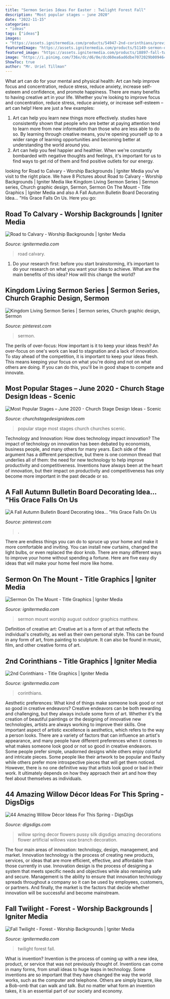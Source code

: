 ```yaml
---
title: "Sermon Series Ideas For Easter : Twilight Forest Fall"
description: "Most popular stages – june 2020"
date: "2022-11-15"
categories:
- "ideas"
tags: ["ideas"]
images:
- "https://assets.ignitermedia.com/products/54947-2nd-corinthians/preview/image"
featuredImage: "https://assets.ignitermedia.com/products/51149-sermon-on-the-mount/preview/image"
featured_image: "https://assets.ignitermedia.com/products/18897-fall-twilight-forest/preview/image"
image: "https://i.pinimg.com/736x/dc/d6/0e/dcd60ea6ad6dbe7072029b0094640d4f.jpg"
ShowToc: true
author: "Mr. Uriel Tillman"
---
```



What art can do for your mental and physical health: Art can help improve focus and concentration, reduce stress, reduce anxiety, increase self-esteem and confidence, and promote happiness.
There are many benefits to having creative art in your life. Whether you're looking to improve focus and concentration, reduce stress, reduce anxiety, or increase self-esteem – art can help! Here are just a few examples: 
1. Art can help you learn new things more effectively. studies have consistently shown that people who are better at paying attention tend to learn more from new information than those who are less able to do so. By learning through creative means, you're opening yourself up to a wider range of learning opportunities and becoming better at understanding the world around you. 
2. Art can help you feel happier and healthier. When we're constantly bombarded with negative thoughts and feelings, it's important for us to find ways to get rid of them and find positive outlets for our energy.

	

		
looking for Road to Calvary - Worship Backgrounds | Igniter Media you've visit to the right place. We have 8 Pictures about Road to Calvary - Worship Backgrounds | Igniter Media like Kingdom Living Sermon Series | Sermon series, Church graphic design, Sermon, Sermon On The Mount - Title Graphics | Igniter Media and also A Fall Autumn Bulletin Board Decorating Idea... &quot;His Grace Falls On Us. Here you go:
		
    
## Road To Calvary - Worship Backgrounds | Igniter Media

<img loading=lazy src="https://assets.ignitermedia.com/products/19428-road-to-calvary/preview/image" onerror="this.onerror=null;this.src='https://tse3.mm.bing.net/th?id=OIP.J_17E2wdc37ncj93l2pn2gHaEK&amp;pid=15.1';" alt="Road to Calvary - Worship Backgrounds | Igniter Media">

_Source: ignitermedia.com_

>road calvary. 

	

1. Do your research first: before you start brainstorming, it’s important to do your research on what you want your idea to achieve. What are the main benefits of this idea? How will this change the world?

    
## Kingdom Living Sermon Series | Sermon Series, Church Graphic Design, Sermon

<img loading=lazy src="https://i.pinimg.com/736x/dc/d6/0e/dcd60ea6ad6dbe7072029b0094640d4f.jpg" onerror="this.onerror=null;this.src='https://tse1.mm.bing.net/th?id=OIP.P5e7Mks5s8C2NL_bmvLB5wHaEK&amp;pid=15.1';" alt="Kingdom Living Sermon Series | Sermon series, Church graphic design, Sermon">

_Source: pinterest.com_

>sermon. 

	

The perils of over-focus: How important is it to keep your ideas fresh?
An over-focus on one's work can lead to stagnation and a lack of innovation. To stay ahead of the competition, it is important to keep your ideas fresh. This means keeping your focus on what you're doing and not on what others are doing. If you can do this, you'll be in good shape to compete and innovate.

    
## Most Popular Stages – June 2020 - Church Stage Design Ideas - Scenic

<img loading=lazy src="https://churchstagedesignideas.com/wp-content/uploads/2020/07/most-popular-stage-design-ideas.jpg" onerror="this.onerror=null;this.src='https://tse4.mm.bing.net/th?id=OIP.2O5SDMOwHc_If7a5CFdpoQHaDt&amp;pid=15.1';" alt="Most Popular Stages – June 2020 - Church Stage Design Ideas - Scenic">

_Source: churchstagedesignideas.com_

>popular stage most stages church churches scenic. 

	

Technology and Innovation: How does technology impact innovation?
The impact of technology on innovation has been debated by economists, business people, and many others for many years. Each side of the argument has a different perspective, but there is one common thread that underlies all of them: the need for new technology to help improve productivity and competitiveness. Inventions have always been at the heart of innovation, but their impact on productivity and competitiveness has only become more important in the past decade or so.

    
## A Fall Autumn Bulletin Board Decorating Idea... &quot;His Grace Falls On Us

<img loading=lazy src="https://i.pinimg.com/736x/b6/36/f3/b636f3af7105a36b2e0beed034e190c3.jpg" onerror="this.onerror=null;this.src='https://tse3.mm.bing.net/th?id=OIP.V0gD9Ek1GOv5Kr-c1BEwHAHaJ4&amp;pid=15.1';" alt="A Fall Autumn Bulletin Board Decorating Idea... &quot;His Grace Falls On Us">

_Source: pinterest.com_

>. 

	

There are endless things you can do to spruce up your home and make it more comfortable and inviting. You can install new curtains, changed the light bulbs, or even replaced the door knob. There are many different ways to improve your home without spending a fortune. Here are five easy diy ideas that will make your home feel more like home.

    
## Sermon On The Mount - Title Graphics | Igniter Media

<img loading=lazy src="https://assets.ignitermedia.com/products/51149-sermon-on-the-mount/preview/image" onerror="this.onerror=null;this.src='https://tse1.mm.bing.net/th?id=OIP.YF14Ks2y2SFN6KviumaHrwHaEK&amp;pid=15.1';" alt="Sermon On The Mount - Title Graphics | Igniter Media">

_Source: ignitermedia.com_

>sermon mount worship august outdoor graphics matthew. 

	

Definition of creative art:
Creative art is a form of art that reflects the individual's creativity, as well as their own personal style. This can be found in any form of art, from painting to sculpture. It can also be found in music, film, and other creative forms of art.

    
## 2nd Corinthians - Title Graphics | Igniter Media

<img loading=lazy src="https://assets.ignitermedia.com/products/54947-2nd-corinthians/preview/image" onerror="this.onerror=null;this.src='https://tse3.mm.bing.net/th?id=OIP.kfhLTKcB-Xv-kGkL6Ce5_wHaEK&amp;pid=15.1';" alt="2nd Corinthians - Title Graphics | Igniter Media">

_Source: ignitermedia.com_

>corinthians. 

	

Aesthetic preferences: What kind of things make someone look good or not so good in creative endeavors?
Creative endeavors can be both rewarding and challenging, but they always include some form of art. Whether it's the creation of beautiful paintings or the designing of innovative new technologies, artists are always working to improve their skills. One important aspect of artistic excellence is aesthetics, which refers to the way a person looks. There are a variety of factors that can influence an artist's appearance, and many people have different preferences when it comes to what makes someone look good or not so good in creative endeavors. Some people prefer simple, unadorned designs while others enjoy colorful and intricate pieces. Some people like their artwork to be popular and flashy while others prefer more introspective pieces that will get them noticed. However, there is no one definitive way that artists look good or bad in their work. It ultimately depends on how they approach their art and how they feel about themselves as individuals.

    
## 44 Amazing Willow Décor Ideas For This Spring - DigsDigs

<img loading=lazy src="http://www.digsdigs.com/photos/willow-decor-ideas-for-this-spring-32.jpg" onerror="this.onerror=null;this.src='https://tse3.mm.bing.net/th?id=OIP.ZrVdsR9TRD8XPyLQ3XdUswHaLI&amp;pid=15.1';" alt="44 Amazing Willow Décor Ideas For This Spring - DigsDigs">

_Source: digsdigs.com_

>willow spring decor flowers pussy silk digsdigs amazing decorations flower artificial willows vase branch decoration. 

	

The four main areas of innovation: technology, design, management, and market.
Innovation technology is the process of creating new products, services, or ideas that are more efficient, effective, and affordable than those currently in use. Innovation design is the process of designing a system that meets specific needs and objectives while also remaining safe and secure. Management is the ability to ensure that innovation technology spreads throughout a company so it can be used by employees, customers, or partners. And finally, the market is the factors that decide whether innovation will be successful and become mainstream.

    
## Fall Twilight - Forest - Worship Backgrounds | Igniter Media

<img loading=lazy src="https://assets.ignitermedia.com/products/18897-fall-twilight-forest/preview/image" onerror="this.onerror=null;this.src='https://tse3.mm.bing.net/th?id=OIP.QcHusi4-zUCIe4uM7hz_oQHaEK&amp;pid=15.1';" alt="Fall Twilight - Forest - Worship Backgrounds | Igniter Media">

_Source: ignitermedia.com_

>twilight forest fall. 

	

What is invention?
Invention is the process of coming up with a new idea, product, or service that was not previously thought of. Inventions can come in many forms, from small ideas to huge leaps in technology. Some inventions are so important that they have changed the way the world works, such as the computer and telephone. Others are simply bizarre, like a Bob-omb that can walk and talk. But no matter what form an invention takes, it is an essential part of our society and economy.

